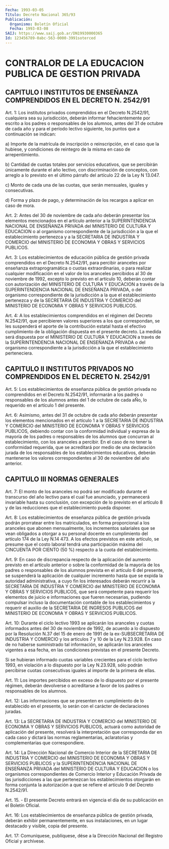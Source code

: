 ```yaml
---
Fecha: 1993-03-05
Título: Decreto Nacional 365/93
Publicación:
  Organismo: Boletín Oficial
  Fecha: 1993-03-08
SAIJ: https://www.saij.gob.ar/DN19930000365
Id: 123456789-0abc-563-0000-3991soterced
---
```

# CONTRALOR DE LA EDUCACION PUBLICA DE GESTION PRIVADA

## CAPITULO  I  INSTITUTOS  DE ENSEÑANZA COMPRENDIDOS EN EL DECRETO N. 2542/91

<a id="1"></a>
Art.  1:  Los  institutos  privados comprendidos en el Decreto N.2542/91,  cualquiera  sea  su  jurisdicción,    deberán  informar fehacientemente  por  escrito  a los padres o responsables  de  los alumnos, antes del 31 de octubre  de  cada  año  y  para el período lectivo  siguiente,  los  puntos que a continuación se indican:

a) Importe de la matrícula  de  inscripción o reinscripción, en el caso que la hubiese, y condiciones  de  reintegro  de  la  misma en caso de arrepentimiento.

b)  Cantidad  de  cuotas totales por servicios educativos, que  se percibirán únicamente  durante  el  año lectivo, con discriminación de conceptos, con arreglo a lo previsto  en  el  último párrafo del artículo 22 de la Ley N 13.047.

c)  Monto de cada una de las cuotas, que serán mensuales,  iguales y consecutivas.

d) Forma  y  plazo  de  pago,  y  determinación  de los recargos a aplicar en caso de mora.

<a id="2"></a>
Art. 2: Antes del 30 de noviembre de cada año deberán presentar los elementos mencionados en el artículo anterior a la SUPERINTENDENCIA  NACIONAL  DE  ENSEÑANZA PRIVADA del MINISTERIO DE CULTURA  Y  EDUCACION  o  al  organismo    correspondiente   de  la jurisdicción  a  la  que  el  establecimiento  pertenezca  y  a  la SECRETARIA  DE  INDUSTRIA  Y  COMERCIO del MINISTERIO DE ECONOMIA Y OBRAS Y SERVICIOS PUBLICOS.

<a id="3"></a>
Art.  3:  Los establecimientos de educación pública de gestión privada  comprendidos   en  el  Decreto  N.2542/91,  para  percibir aranceles por enseñanza extraprogramática o cuotas extraordinarias,  o para  realizar  cualquier  modificación  en  el valor de los aranceles  percibidos  al  30  de  noviembre  de 1992, excepto   lo  previsto  en  el  artículo  10,  deberán  contar  con autorización  del  MINISTERIO DE CULTURA Y EDUCACION a través de la SUPERINTENDENCIA NACIONAL  DE  ENSEÑANZA  PRIVADA,  o del organismo correspondiente  de  la  jurisdicción  a  la que el establecimiento pertenezca  y  de  la  SECRETARIA  DE  INDUSTRIA   Y  COMERCIO  del MINISTERIO DE ECONOMIA Y OBRAS Y SERVICIOS PUBLICOS.

<a id="4"></a>
Art.  4: A los establecimientos comprendidos en el régimen del Decreto N.2542/91,  que  percibieren  valores  superiores a los que correspondan,  se  les  suspenderá  el  aporte  de la  contribución estatal  hasta el efectivo cumplimiento de la obligación  dispuesta en el presente  decreto. La medida será dispuesta por el MINISTERIO DE CULTURA Y EDUCACION  a través de la SUPERINTENDENCIA NACIONAL DE ENSEÑANZA PRIVADA o del organismo correspondiente a la jurisdicción a la que el establecimiento perteneciera.

## CAPITULO  II  INSTITUTOS  PRIVADOS NO COMPRENDIDOS EN EL DECRETO N. 2542/91

<a id="5"></a>
Art.  5:  Los establecimientos de enseñanza pública de gestión privada no comprendidos  en  el Decreto N.2542/91, informarán a los padres o responsables de los alumnos  antes  del  1  de  octubre de cada aÑo, lo requerido en el artículo 1 del presente.

<a id="6"></a>
Art.  6: Asimismo, antes del 31 de octubre de cada año deberán presentar  los   elementos  mencionados  en  el  artículo  1  a  la SECRETARIA DE INDUSTRIA  Y  COMERCIO  del  MINISTERIO DE ECONOMIA Y OBRAS  Y  SERVICIOS PUBLICOS, debiendo contar  con  la  conformidad individual  y expresa de la mayoría de los padres o responsables de los alumnos que  concurran  al establecimiento, con los aranceles a percibir. En el caso de no tener  la  conformidad requerida, que se acreditará por medio de una declaración  jurada de los responsables de los establecimientos educativos, deberán  mantenerse los valores correspondientes al 30 de noviembre del año anterior.

## CAPITULO III NORMAS GENERALES

<a id="7"></a>
Art.  7:  El  monto  de  los aranceles no podrá ser modificado durante el transcurso del año lectivo  para  el cual fue anunciado, y permanecerá invariable hasta su conclusión,  con  excepción de lo previsto en el artículo 8 y de las reducciones que el establecimiento pueda disponer.

<a id="8"></a>
Art.  8:  Los establecimientos de enseñanza pública de gestión privada  podrán  prorratear    entre  los  matriculados,  en  forma proporcional  a  los  aranceles  que    abonen   mensualmente,  los incrementos  salariales  que  se  vean  obligados  a otorgar  a  su personal docente en cumplimiento del artículo 174 de  la  Ley  N.14 473.  A  los  efectos previstos en este artículo, se presume que el costo laboral tendrá  una  participación  máxima  del CINCUENTA POR CIENTO (50 %) respecto a la cuota del establecimiento.

<a id="9"></a>
Art.  9: En caso de discrepancia respecto de la aplicación del aumento previsto  en el artículo anterior o sobre la conformidad de la mayoría de los padres  o responsables de los alumnos prevista en el  artículo  6  del  presente,  se  suspenderá  la  aplicación  de cualquier incremento hasta que se expida la autoridad administrativa, a cuyo  fin  los  interesados deberán recurrir a la SECRETARIA DE INDUSTRIA Y COMERCIO  del  MINISTERIO  DE  ECONOMIA Y OBRAS  Y SERVICIOS PUBLICOS, que será competente para requerir  los elementos    de  juicio  e  informaciones  que  fueren  necesarias, pudiendo  compulsar   incluso  la  documentación  contable  de  los establecimientos  y  requerir   el  auxilio  de  la  SECRETARIA  DE INGRESOS PUBLICOS del MINISTERIO  DE  ECONOMIA  Y OBRAS Y SERVICIOS PUBLICOS.

<a id="10"></a>
Art.  10:  Durante  el  ciclo  lectivo  1993  se aplicarán los aranceles  y cuotas informados antes del 30 de noviembre  de  1992, de acuerdo a  lo  dispuesto  por la Resolución N.37 del 15 de enero de  1991 de la ex-SUBSECRETARIA  DE  INDUSTRIA  Y  COMERCIO  y  los artículos  7  y  10  de  la  Ley  N.23.928.  En  caso de no haberse suministrado  tal información, se aplicarán los aranceles  vigentes a esa fecha, en  las  condiciones previstas en el presente Decreto.

Si se hubieran informado  cuotas variables crecientes para el ciclo lectivo 1993, en violación  a  lo  dispuesto  por  la Ley N.23.928, sólo  podrán percibirse cuotas consecutivas iguales al  importe  de la primera de ellas.

<a id="11"></a>
Art. 11: Los importes percibidos en exceso de lo dispuesto por el presente  régimen,  deberán  devolverse o acreditarse a favor de los padres o responsables de los alumnos.

<a id="12"></a>
Art. 12: Las informaciones que se presenten en cumplimiento de lo establecido  en  el  presente,  lo  serán  con  el  carácter  de declaraciones juradas.

<a id="13"></a>
Art.  13: La SECRETARIA DE INDUSTRIA Y COMERCIO del MINISTERIO DE ECONOMIA  Y  OBRAS  Y SERVICIOS PUBLICOS, actuará como autoridad de  aplicación  del  presente,   resolverá  la  interpretación  que corresponda dar en cada caso y dictará  las  normas reglamentarias, aclaratorias y complementarias que correspondiere.

<a id="14"></a>
Art.  14:  La  Dirección  Nacional  de Comercio Interior de la SECRETARIA  DE INDUSTRIA Y COMERCIO del MINISTERIO  DE  ECONOMIA  Y OBRAS  Y SERVICIOS  PUBLICOS  y  la  SUPERINTENDENCIA  NACIONAL  DE ENSEÑANZA  PRIVADA  del  MINISTERIO  DE  CULTURA  Y EDUCACION o los organismos  correspondientes  de  Comercio  Interior  y   Educación Privada de las jurisdicciones a las que pertenezcan los establecimientos otorgarán en forma conjunta la autorización  a que se refiere el artículo 9 del Decreto N.2542/91.

<a id="15"></a>
Art. 15. - El presente Decreto entrará en vigencia el día de su publicación en el Boletín Oficial.

<a id="16"></a>
Art.  16: Los establecimientos de enseñanza pública de gestión privada, deberán  exhibir permanentemente, en sus instalaciones, en un lugar destacado y visible, copia del presente.

<a id="17"></a>
Art. 17: Comuníquese, publíquese, dése a la Dirección Nacional del Registro Oficial y archívese.